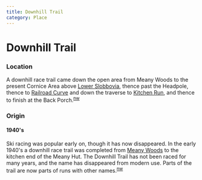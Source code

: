 ```yaml
---
title: Downhill Trail
category: Place
---
```

# Downhill Trail
### Location

A downhill race trail came down the open area from Meany Woods to the present Cornice Area above [Lower Slobbovia](Lower-Slobbovia), thence past the Headpole, thence to [Railroad Curve](Railroad-Curve) and down the traverse to [Kitchen Run](Kitchen-Run), and thence to finish at the Back Porch.<sup>[nw][]</sup>

### Origin

#### 1940's

Ski racing was popular early on, though it has now disappeared. In the early 1940's a downhill race trail was completed from [Meany Woods](Meany-Woods) to the kitchen end of the Meany Hut. The Downhill Trail has not been raced for many years, and the name has disappeared from modern use. Parts of the trail are now parts of runs with other names.<sup>[nw][]</sup>


[nw]: Names-Walt "Meany Names by Walter Little, 1984"
